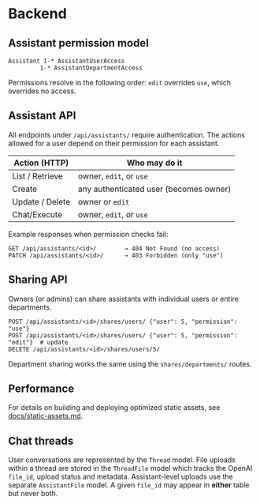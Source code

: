 # Backend

## Assistant permission model

```
Assistant 1-* AssistantUserAccess
         1-* AssistantDepartmentAccess
```

Permissions resolve in the following order:
`edit` overrides `use`, which overrides no access.

## Assistant API

All endpoints under `/api/assistants/` require authentication.  The actions
allowed for a user depend on their permission for each assistant.

| Action (HTTP)       | Who may do it                  |
|--------------------|--------------------------------|
| List / Retrieve    | owner, `edit`, or `use`        |
| Create             | any authenticated user (becomes owner) |
| Update / Delete    | owner or `edit`                |
| Chat/Execute       | owner, `edit`, or `use`        |

Example responses when permission checks fail:

```
GET /api/assistants/<id>/        → 404 Not Found (no access)
PATCH /api/assistants/<id>/      → 403 Forbidden (only "use")
```

## Sharing API

Owners (or admins) can share assistants with individual users or entire departments.

```
POST /api/assistants/<id>/shares/users/ {"user": 5, "permission": "use"}
POST /api/assistants/<id>/shares/users/ {"user": 5, "permission": "edit"}  # update
DELETE /api/assistants/<id>/shares/users/5/
```

Department sharing works the same using the `shares/departments/` routes.


## Performance

For details on building and deploying optimized static assets, see [docs/static-assets.md](docs/static-assets.md).

## Chat threads

User conversations are represented by the `Thread` model. File uploads within a
thread are stored in the `ThreadFile` model which tracks the OpenAI `file_id`,
upload status and metadata. Assistant-level uploads use the separate
`AssistantFile` model. A given `file_id` may appear in **either** table but never
both.
